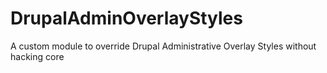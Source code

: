 DrupalAdminOverlayStyles
========================

A custom module to override Drupal Administrative Overlay Styles without hacking core
